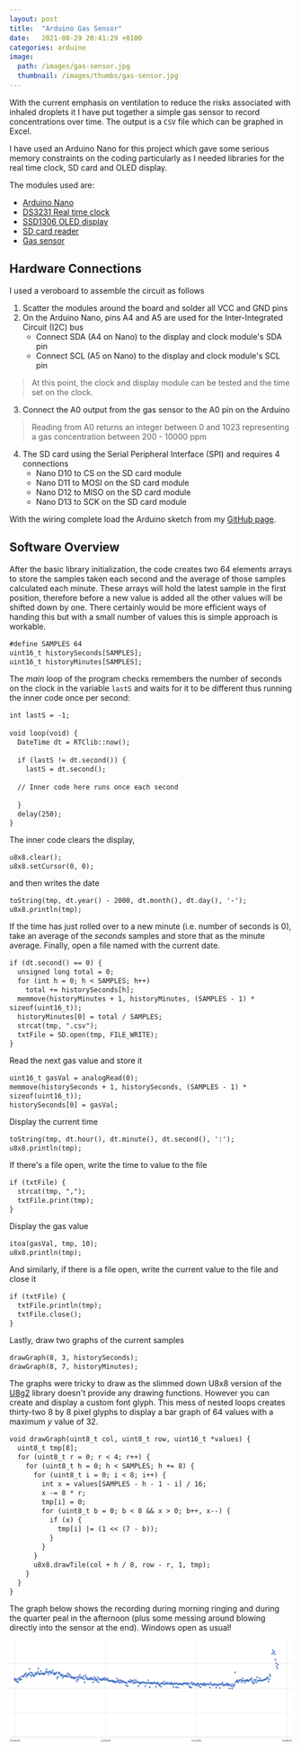 ```yaml
---
layout: post
title:  "Arduino Gas Sensor"
date:   2021-08-29 20:41:29 +0100
categories: arduino
image:
  path: /images/gas-sensor.jpg
  thumbnail: /images/thumbs/gas-sensor.jpg
---
```

With the current emphasis on ventilation to reduce the risks associated with inhaled droplets it I have put together a simple gas sensor to record concentrations over time.  The output is a `CSV` file which can be graphed in Excel.

I have used an Arduino Nano for this project which gave some serious memory constraints on the coding particularly as I needed libraries for the real time clock, SD card and OLED display.

The modules used are:
* [Arduino Nano](https://www.amazon.co.uk/dp/B072BMYZ18/ref=cm_sw_em_r_mt_dp_dl_WPWV0XM72DEW1A4HBDGE?_encoding=UTF8&psc=1)
* [DS3231 Real time clock](https://www.amazon.co.uk/dp/B07BRFL7V7/ref=cm_sw_em_r_mt_dp_K5YWV6VZJJRT1D4WF9VJ?_encoding=UTF8&psc=1)
* [SSD1306 OLED display](https://www.amazon.co.uk/dp/B01L9GC470/ref=cm_sw_em_r_mt_dp_QQ8BPJQJP4G62QVRSNS3)
* [SD card reader](https://www.amazon.co.uk/dp/B077MB17JB/ref=cm_sw_em_r_mt_dp_WYZQY0ZZKJRPV83WH8R3)
* [Gas sensor](https://www.amazon.co.uk/dp/B07CYYB82F/ref=cm_sw_em_r_mt_dp_9S4XZ9QD8NBH1V6M7HV5)

## Hardware Connections

I used a veroboard to assemble the circuit as follows
1. Scatter the modules around the board and solder all VCC and GND pins
2. On the Arduino Nano, pins A4 and A5 are used for the Inter-Integrated Circuit (I2C) bus
    * Connect SDA (A4 on Nano) to the display and clock module's SDA pin
    * Connect SCL (A5 on Nano) to the display and clock module's SCL pin

> At this point, the clock and display module can be tested and the time set on the clock.

3. Connect the A0 output from the gas sensor to the A0 pin on the Arduino

> Reading from A0 returns an integer between 0 and 1023 representing a gas concentration between 200 - 10000 ppm

4. The SD card using the Serial Peripheral Interface (SPI) and requires 4 connections
    * Nano D10 to CS on the SD card module
    * Nano D11 to MOSI on the SD card module
    * Nano D12 to MISO on the SD card module
    * Nano D13 to SCK on the SD card module

With the wiring complete load the Arduino sketch from my [GitHub page](https://github.com/mtelvers/Arduino-MQ2/blob/113a2348ce65966b738dc55d9ddace36824ec49f/mq2.ino).

## Software Overview

After the basic library initialization, the code creates two 64 elements arrays to store the samples taken each second and the average of those samples calculated each minute.  These arrays will hold the latest sample in the first position, therefore before a new value is added all the other values will be shifted down by one.  There certainly would be more efficient ways of handing this but with a small number of values this is simple approach is workable.

    #define SAMPLES 64
    uint16_t historySeconds[SAMPLES];
    uint16_t historyMinutes[SAMPLES];

The *main* loop of the program checks remembers the number of seconds on the clock in the variable `lastS` and waits for it to be different thus running the inner code once per second:

    int lastS = -1;

    void loop(void) {
      DateTime dt = RTClib::now();

      if (lastS != dt.second()) {
        lastS = dt.second();

      // Inner code here runs once each second

      }
      delay(250);
    }

The inner code clears the display, 

    u8x8.clear();
    u8x8.setCursor(0, 0);

and then writes the date

    toString(tmp, dt.year() - 2000, dt.month(), dt.day(), '-');
    u8x8.println(tmp);
    
If the time has just rolled over to a new minute (i.e. number of seconds is 0), take an average of the *seconds* samples and store that as the minute average.  Finally, open a file named with the current date.

    if (dt.second() == 0) {
      unsigned long total = 0;
      for (int h = 0; h < SAMPLES; h++)
        total += historySeconds[h];
      memmove(historyMinutes + 1, historyMinutes, (SAMPLES - 1) * sizeof(uint16_t));
      historyMinutes[0] = total / SAMPLES;
      strcat(tmp, ".csv");
      txtFile = SD.open(tmp, FILE_WRITE);
    }
    
Read the next gas value and store it

    uint16_t gasVal = analogRead(0);
    memmove(historySeconds + 1, historySeconds, (SAMPLES - 1) * sizeof(uint16_t));
    historySeconds[0] = gasVal;

Display the current time

    toString(tmp, dt.hour(), dt.minute(), dt.second(), ':');
    u8x8.println(tmp);
    
If there's a file open, write the time to value to the file 

    if (txtFile) {
      strcat(tmp, ",");
      txtFile.print(tmp);
    }

Display the gas value

    itoa(gasVal, tmp, 10);
    u8x8.println(tmp);
    
And similarly, if there is a file open, write the current value to the file and close it

    if (txtFile) {
      txtFile.println(tmp);
      txtFile.close();
    }

Lastly, draw two graphs of the current samples

    drawGraph(8, 3, historySeconds);
    drawGraph(8, 7, historyMinutes);

The graphs were tricky to draw as the slimmed down U8x8 version of the [U8g2](https://github.com/olikraus/u8g2) library doesn't provide any drawing functions.  However you can create and display a custom font glyph.  This mess of nested loops creates thirty-two 8 by 8 pixel glyphs to display a bar graph of 64 values with a maximum *y* value of 32.

    void drawGraph(uint8_t col, uint8_t row, uint16_t *values) {
      uint8_t tmp[8];
      for (uint8_t r = 0; r < 4; r++) {
        for (uint8_t h = 0; h < SAMPLES; h += 8) {
          for (uint8_t i = 0; i < 8; i++) {
            int x = values[SAMPLES - h - 1 - i] / 16;
            x -= 8 * r;
            tmp[i] = 0;
            for (uint8_t b = 0; b < 8 && x > 0; b++, x--) {
              if (x) {
                tmp[i] |= (1 << (7 - b));
              }
            }
          }
          u8x8.drawTile(col + h / 8, row - r, 1, tmp);
        }
      }
    }

The graph below shows the recording during morning ringing and during the quarter peal in the afternoon (plus some messing around blowing directly into the sensor at the end).  Windows open as usual!

![Graph](/images/sample-values-recorded.png)

